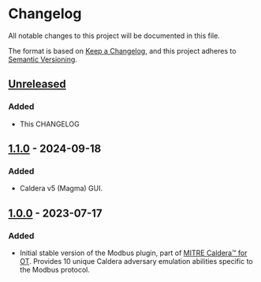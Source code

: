 # Changelog

All notable changes to this project will be documented in this file.

The format is based on [Keep a Changelog](https://keepachangelog.com/en/1.1.0/),
and this project adheres to [Semantic Versioning](https://semver.org/spec/v2.0.0.html).

## [Unreleased]

### Added

- This CHANGELOG 

## [1.1.0] - 2024-09-18

### Added

- Caldera v5 (Magma) GUI.

## [1.0.0] - 2023-07-17

### Added

- Initial stable version of the Modbus plugin, part of 
  [MITRE Caldera™ for OT](https://github.com/mitre/caldera-ot). Provides 10
  unique Caldera adversary emulation abilities specific to the Modbus protocol.

[unreleased]: https://github.com/mitre/modbus/compare/v1.1.0...HEAD
[1.1.0]: https://github.com/mitre/modbus/compare/v1.0.0...v1.1.0
[1.0.0]: https://github.com/mitre/modbus/releases/tag/v1.0.0

